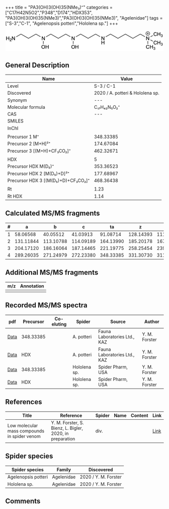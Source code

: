 +++
title = "PA3(OH)3(OH)35(NMe₃)⁺"
categories = ["C17H42N5O2","P348","D174","HDX353",
"PA3(OH)3(OH)35(NMe3)","PA3(OH)3(OH)35(NMe3)",
"Agelenidae"]
tags = ["S-3","C-1",
"Agelenopsis potteri","Hololena sp."]
+++

![](/img/PA3(OH)3(OH)35(NMe3).png)

## General Description

| Name                       | Value              |
|----------------------------|--------------------|
| Level                      | S-3 / C-1          |
| Discovered                 | 2020 / A. potteri & Hololena sp.  |
| Synonym                    | ---                |
| Molecular formula          | C₁₇H₄₂N₅O₂⁺        |
| CAS                        | ---                |
| SMILES |   |
| InChI  |   |
|                            |                    |
| Precursor 1  M⁺         | 348.33385                   |
| Precursor 2 [M+H]²⁺       | 174.67084                   |
| Precursor 3 [(M+H)+CF₃CO₂]⁺       | 462.32671                   |
|                            |                    |
| HDX                        | 5                  |
| Precursor HDX    M(D₅)⁺   | 353.36523                   |
| Precursor HDX 2 [M(D₅)+D]²⁺ | 177.68967                   |
| Precursor HDX 3 [(M(D₅)+D)+CF₃CO₂]⁺  | 468.36438                   |
|                            |                    |
| Rt                         | 1.23                   |
| Rt HDX                     | 1.14                   |

## Calculated MS/MS fragments

| # | a         | b         | c         | ta        | z         | y         | tz        |
|---|-----------|-----------|-----------|-----------|-----------|-----------|-----------|
| 1 | 58.06568 | 40.05512 | 41.03913 | 91.08714 | 128.14393 | 111.11738 | 146.17830 |
| 2 | 131.11844 | 113.10788 | 114.09189 | 164.13990 | 185.20178 | 167.16740 | 219.23106 |
| 3 | 204.17120 | 186.16064 | 187.14465 | 221.19775 | 258.25454 | 239.21234 | 292.28382 |
| 4 | 289.26035 | 271.24979 | 272.23380 | 348.33385 | 331.30730 | 311.25727 | 349.34167 |

## Additional MS/MS fragments

| m/z | Annotation |
|-----|------------|
|     |            |

## Recorded MS/MS spectra

| pdf                                             | Precursor | Co-eluting | Spider      | Source                       | Author        |
|-------------------------------------------------|-----------|------------|-------------|------------------------------|---------------|
| [Data](/pdf/A-potteri/348_PA3(OH)3(OH)35(NMe3)_Ap.pdf) | 348.33385  |           | A. potteri | Fauna Laboratories Ltd., KAZ | Y. M. Forster |
| [Data](/pdf/A-potteri/348_PA3(OH)3(OH)35(NMe3)_Ap_HDX.pdf) | HDX  |           | A. potteri | Fauna Laboratories Ltd., KAZ | Y. M. Forster |
| [Data](/pdf/Hololena-sp/348_PA3(OH)3(OH)35(NMe3)_Ho-sp.pdf) | 348.33385 |           | Hololena sp. | Spider Pharm, USA | Y. M. Forster |
| [Data](/pdf/Hololena-sp/348_PA3(OH)3(OH)35(NMe3)_Ho-sp_HDX.pdf) | HDX |           | Hololena sp. | Spider Pharm, USA | Y. M. Forster |

## References

| Title | Reference | Spider | Name | Content | Link |
|-------|-----------|--------|------|---------|------|
| Low molecular mass compounds in spider venom      | Y. M. Forster, S. Bienz, L. Bigler, 2020, in preparation          | div.       |   |   | [Link](unknown) |

## Spider species

| Spider species     | Family     | Discovered           |
|--------------------|------------|----------------------|
| Agelenopsis potteri | Agelenidae | 2020 / Y. M. Forster |
| Hololena sp. | Agelenidae | 2020 / Y. M. Forster |


## Comments